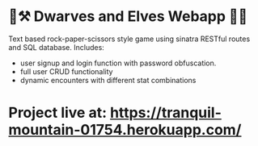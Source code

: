 # 🧔⚒️ Dwarves and Elves Webapp 🧝🏹
Text based rock-paper-scissors style game using sinatra RESTful routes and SQL database.
Includes:
- user signup and login function with password obfuscation.
- full user CRUD functionality
- dynamic encounters with different stat combinations

# Project live at: https://tranquil-mountain-01754.herokuapp.com/

